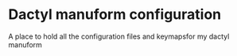 # Dactyl manuform configuration
A place to hold all the configuration files and keymapsfor my dactyl manuform
